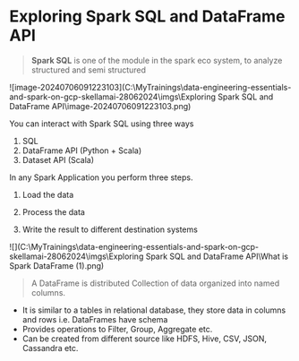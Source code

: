 # Exploring Spark SQL and DataFrame API

> **Spark SQL** is one of the module in the spark eco system, to analyze structured and semi structured

![image-20240706091223103](C:\MyTrainings\data-engineering-essentials-and-spark-on-gcp-skellamai-28062024\imgs\Exploring Spark SQL and DataFrame API\image-20240706091223103.png)

You can interact with Spark SQL using three ways

1. SQL
2. DataFrame API (Python + Scala)
3. Dataset API (Scala)

In any Spark Application you perform three steps.

1. Load the data 

2. Process the data

3. Write the result to different destination systems

   

![](C:\MyTrainings\data-engineering-essentials-and-spark-on-gcp-skellamai-28062024\imgs\Exploring Spark SQL and DataFrame API\What is Spark DataFrame (1).png)

> A DataFrame is distributed Collection of data organized into named columns.

* It is similar to a tables in relational database, they store data in columns and rows i.e. DataFrames have schema
* Provides operations to Filter, Group, Aggregate etc.
* Can be created from different source like HDFS, Hive, CSV, JSON, Cassandra etc.